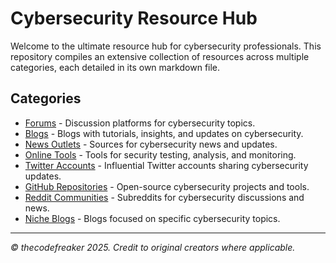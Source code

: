 # Cybersecurity Resource Hub

Welcome to the ultimate resource hub for cybersecurity professionals. This repository compiles an extensive collection of resources across multiple categories, each detailed in its own markdown file.

## Categories
- [Forums](Forums.md) - Discussion platforms for cybersecurity topics.
- [Blogs](Blogs.md) - Blogs with tutorials, insights, and updates on cybersecurity.
- [News Outlets]("News_Outlets.md") - Sources for cybersecurity news and updates.
- [Online Tools](Online_Tools.md) - Tools for security testing, analysis, and monitoring.
- [Twitter Accounts](Twitter_Accounts.md) - Influential Twitter accounts sharing cybersecurity updates.
- [GitHub Repositories](GitHub_Repositories.md) - Open-source cybersecurity projects and tools.
- [Reddit Communities](Reddit_Communities.md) - Subreddits for cybersecurity discussions and news.
- [Niche Blogs](Niche_Blogs.md) - Blogs focused on specific cybersecurity topics.

---

*© thecodefreaker 2025. Credit to original creators where applicable.*
